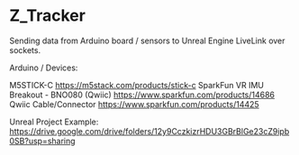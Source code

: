 # Z_Tracker
Sending data from Arduino board / sensors to Unreal Engine LiveLink over sockets.

Arduino / Devices:

M5STICK-C  https://m5stack.com/products/stick-c
SparkFun VR IMU Breakout - BNO080 (Qwiic) https://www.sparkfun.com/products/14686
Qwiic Cable/Connector https://www.sparkfun.com/products/14425

Unreal Project Example:
https://drive.google.com/drive/folders/12y9CczkizrHDU3GBrBlGe23cZ9ipb0SB?usp=sharing


